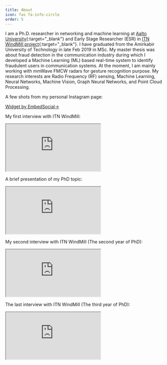 ```yaml
---
title: About
icon: fas fa-info-circle
order: 5
---
```


I am a Ph.D. researcher in networking and machine learning at [Aalto University](https://ambientintelligence.aalto.fi/){:target="_blank"} and Early Stage Researcher (ESR) in [ITN WindMill project](https://windmill-itn.eu/){:target="_blank"}. I have graduated from the Amirkabir University of Technology in late Feb 2019 in MSc. My master thesis was about fraud detection in the communication industry during which I developed a Machine Learning (ML) based real-time system to identify fraudulent users in communication systems. At the moment, I am mainly working with mmWave FMCW radars for gesture recognition purpose. My research interests are Radio Frequency (RF) sensing, Machine Learning, Neural Networks, Machine Vision, Graph Neural Networks, and Point Cloud Processing.

A few shots from my personal Instagram page:
<div class="embedsocial-hashtag" data-ref="5e6d4149832085a61af0410ad4db7e43d2277a45"> <a class="feed-powered-by-es feed-powered-by-es-feed-new" href="https://embedsocial.com/social-media-aggregator/" target="_blank" title="Widget by EmbedSocial"> Widget by EmbedSocial<span>→</span> </a> </div> <script> (function(d, s, id) { var js; if (d.getElementById(id)) {return;} js = d.createElement(s); js.id = id; js.src = "https://embedsocial.com/cdn/ht.js"; d.getElementsByTagName("head")[0].appendChild(js); }(document, "script", "EmbedSocialHashtagScript")); </script>


My first interview with ITN WindMill:
<div class="embed-responsive embed-responsive-16by9">
  <iframe class="embed-responsive-item" src="https://www.youtube.com/embed/9hdP8wL6jtY" allowfullscreen></iframe>
</div>

A brief presentation of my PhD topic:
<div class="embed-responsive embed-responsive-16by9">
  <iframe class="embed-responsive-item" src="https://www.youtube.com/embed/baRMerrif8E" allowfullscreen></iframe>
</div>

My second interview with ITN WindMill (The second year of PhD):
<div class="embed-responsive embed-responsive-16by9">
  <iframe class="embed-responsive-item" src="https://www.youtube.com/embed/9BTqPlDOfn4" allowfullscreen></iframe>
</div>

The last interview with ITN WindMill (The third year of PhD):
<div class="embed-responsive embed-responsive-16by9">
  <iframe class="embed-responsive-item" src="https://www.youtube.com/embed/Ty-vG7we-Ug" allowfullscreen></iframe>
</div>
